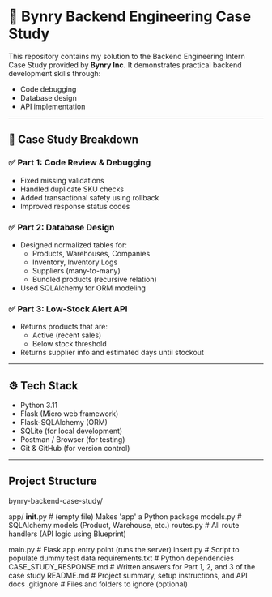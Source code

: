 
# 🚀 Bynry Backend Engineering Case Study

This repository contains my solution to the Backend Engineering Intern Case Study provided by **Bynry Inc.** It demonstrates practical backend development skills through:

- Code debugging
- Database design
- API implementation

---

## 🧠 Case Study Breakdown

### ✅ Part 1: Code Review & Debugging
- Fixed missing validations
- Handled duplicate SKU checks
- Added transactional safety using rollback
- Improved response status codes

### ✅ Part 2: Database Design
- Designed normalized tables for:
  - Products, Warehouses, Companies
  - Inventory, Inventory Logs
  - Suppliers (many-to-many)
  - Bundled products (recursive relation)
- Used SQLAlchemy for ORM modeling

### ✅ Part 3: Low-Stock Alert API
- Returns products that are:
  - Active (recent sales)
  - Below stock threshold
- Returns supplier info and estimated days until stockout

---

## ⚙️ Tech Stack

- Python 3.11
- Flask (Micro web framework)
- Flask-SQLAlchemy (ORM)
- SQLite (for local development)
- Postman / Browser (for testing)
- Git & GitHub (for version control)

---
## Project Structure

bynry-backend-case-study/

app/
  __init__.py                # (empty file) Makes 'app' a Python package
  models.py                 # SQLAlchemy models (Product, Warehouse, etc.)
  routes.py                 # All route handlers (API logic using Blueprint)

main.py                     # Flask app entry point (runs the server)
insert.py                   # Script to populate dummy test data
requirements.txt            # Python dependencies
CASE_STUDY_RESPONSE.md      # Written answers for Part 1, 2, and 3 of the case study
README.md                   # Project summary, setup instructions, and API docs
.gitignore                  # Files and folders to ignore (optional)



